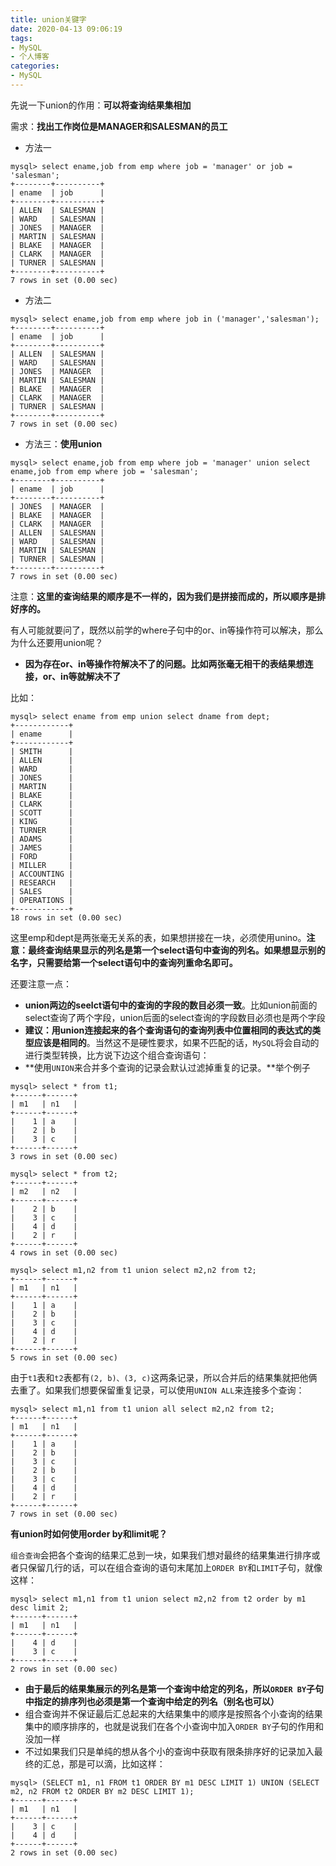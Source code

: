 ```yaml
---
title: union关键字
date: 2020-04-13 09:06:19
tags:
- MySQL
- 个人博客
categories:
- MySQL
---
```


先说一下union的作用：**可以将查询结果集相加**



需求：**找出工作岗位是MANAGER和SALESMAN的员工**

- 方法一

```mysql
mysql> select ename,job from emp where job = 'manager' or job = 'salesman';
+--------+----------+
| ename  | job      |
+--------+----------+
| ALLEN  | SALESMAN |
| WARD   | SALESMAN |
| JONES  | MANAGER  |
| MARTIN | SALESMAN |
| BLAKE  | MANAGER  |
| CLARK  | MANAGER  |
| TURNER | SALESMAN |
+--------+----------+
7 rows in set (0.00 sec)
```

- 方法二

```mysql
mysql> select ename,job from emp where job in ('manager','salesman');
+--------+----------+
| ename  | job      |
+--------+----------+
| ALLEN  | SALESMAN |
| WARD   | SALESMAN |
| JONES  | MANAGER  |
| MARTIN | SALESMAN |
| BLAKE  | MANAGER  |
| CLARK  | MANAGER  |
| TURNER | SALESMAN |
+--------+----------+
7 rows in set (0.00 sec)
```

- 方法三：**使用union**

```mysql
mysql> select ename,job from emp where job = 'manager' union select ename,job from emp where job = 'salesman';
+--------+----------+
| ename  | job      |
+--------+----------+
| JONES  | MANAGER  |
| BLAKE  | MANAGER  |
| CLARK  | MANAGER  |
| ALLEN  | SALESMAN |
| WARD   | SALESMAN |
| MARTIN | SALESMAN |
| TURNER | SALESMAN |
+--------+----------+
7 rows in set (0.00 sec)
```

注意：**这里的查询结果的顺序是不一样的，因为我们是拼接而成的，所以顺序是排好序的。**





有人可能就要问了，既然以前学的where子句中的or、in等操作符可以解决，那么为什么还要用union呢？

- **因为存在or、in等操作符解决不了的问题。比如两张毫无相干的表结果想连接，or、in等就解决不了**

比如：

```mysql
mysql> select ename from emp union select dname from dept;
+------------+
| ename      |
+------------+
| SMITH      |
| ALLEN      |
| WARD       |
| JONES      |
| MARTIN     |
| BLAKE      |
| CLARK      |
| SCOTT      |
| KING       |
| TURNER     |
| ADAMS      |
| JAMES      |
| FORD       |
| MILLER     |
| ACCOUNTING |
| RESEARCH   |
| SALES      |
| OPERATIONS |
+------------+
18 rows in set (0.00 sec)
```

这里emp和dept是两张毫无关系的表，如果想拼接在一块，必须使用unino。**注意：最终查询结果显示的列名是第一个select语句中查询的列名。如果想显示别的名字，只需要给第一个select语句中的查询列重命名即可。**

还要注意一点：

- **union两边的seelct语句中的查询的字段的数目必须一致**。比如union前面的select查询了两个字段，union后面的select查询的字段数目必须也是两个字段
- **建议：用union连接起来的各个查询语句的查询列表中位置相同的表达式的类型应该是相同的**。当然这不是硬性要求，如果不匹配的话，`MySQL`将会自动的进行类型转换，比方说下边这个组合查询语句：
- **使用`UNION`来合并多个查询的记录会默认过滤掉重复的记录。**举个例子

```mysql
mysql> select * from t1;
+------+------+
| m1   | n1   |
+------+------+
|    1 | a    |
|    2 | b    |
|    3 | c    |
+------+------+
3 rows in set (0.00 sec)

mysql> select * from t2;
+------+------+
| m2   | n2   |
+------+------+
|    2 | b    |
|    3 | c    |
|    4 | d    |
|    2 | r    |
+------+------+
4 rows in set (0.00 sec)

mysql> select m1,n2 from t1 union select m2,n2 from t2;
+------+------+
| m1   | n1   |
+------+------+
|    1 | a    |
|    2 | b    |
|    3 | c    |
|    4 | d    |
|    2 | r    |
+------+------+
5 rows in set (0.00 sec)
```

由于`t1`表和`t2`表都有`(2, b)、(3, c)`这两条记录，所以合并后的结果集就把他俩去重了。如果我们想要保留重复记录，可以使用`UNION ALL`来连接多个查询：

```mysql
mysql> select m1,n1 from t1 union all select m2,n2 from t2;
+------+------+
| m1   | n1   |
+------+------+
|    1 | a    |
|    2 | b    |
|    3 | c    |
|    2 | b    |
|    3 | c    |
|    4 | d    |
|    2 | r    |
+------+------+
7 rows in set (0.00 sec)
```



**有union时如何使用order by和limit呢？**

`组合查询`会把各个查询的结果汇总到一块，如果我们想对最终的结果集进行排序或者只保留几行的话，可以在组合查询的语句末尾加上`ORDER BY`和`LIMIT`子句，就像这样：

```mysql
mysql> select m1,n1 from t1 union select m2,n2 from t2 order by m1 desc limit 2;
+------+------+
| m1   | n1   |
+------+------+
|    4 | d    |
|    3 | c    |
+------+------+
2 rows in set (0.00 sec)
```

- **由于最后的结果集展示的列名是第一个查询中给定的列名，所以`ORDER BY`子句中指定的排序列也必须是第一个查询中给定的列名（别名也可以）**
- 组合查询并不保证最后汇总起来的大结果集中的顺序是按照各个小查询的结果集中的顺序排序的，也就是说我们在各个小查询中加入`ORDER BY`子句的作用和没加一样
- 不过如果我们只是单纯的想从各个小的查询中获取有限条排序好的记录加入最终的汇总，那是可以滴，比如这样：

```mysql
mysql> (SELECT m1, n1 FROM t1 ORDER BY m1 DESC LIMIT 1) UNION (SELECT m2, n2 FROM t2 ORDER BY m2 DESC LIMIT 1);
+------+------+
| m1   | n1   |
+------+------+
|    3 | c    |
|    4 | d    |
+------+------+
2 rows in set (0.00 sec)
```

